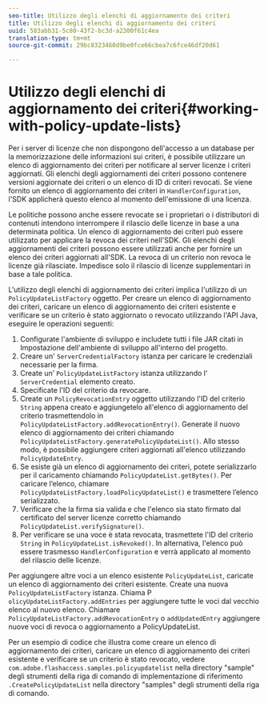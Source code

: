 ```yaml
---
seo-title: Utilizzo degli elenchi di aggiornamento dei criteri
title: Utilizzo degli elenchi di aggiornamento dei criteri
uuid: 583abb31-5c80-43f2-bc3d-a2300f61c4ea
translation-type: tm+mt
source-git-commit: 29bc8323460d9be0fce66cbea7c6fce46df20d61

---
```



# Utilizzo degli elenchi di aggiornamento dei criteri{#working-with-policy-update-lists}

Per i server di licenze che non dispongono dell&#39;accesso a un database per la memorizzazione delle informazioni sui criteri, è possibile utilizzare un elenco di aggiornamento dei criteri per notificare al server licenze i criteri aggiornati. Gli elenchi degli aggiornamenti dei criteri possono contenere versioni aggiornate dei criteri o un elenco di ID di criteri revocati. Se viene fornito un elenco di aggiornamento dei criteri in `HandlerConfiguration`, l&#39;SDK applicherà questo elenco al momento dell&#39;emissione di una licenza.

Le politiche possono anche essere revocate se i proprietari o i distributori di contenuti intendono interrompere il rilascio delle licenze in base a una determinata politica. Un elenco di aggiornamento dei criteri può essere utilizzato per applicare la revoca dei criteri nell&#39;SDK. Gli elenchi degli aggiornamenti dei criteri possono essere utilizzati anche per fornire un elenco dei criteri aggiornati all&#39;SDK. La revoca di un criterio non revoca le licenze già rilasciate. Impedisce solo il rilascio di licenze supplementari in base a tale politica.

L&#39;utilizzo degli elenchi di aggiornamento dei criteri implica l&#39;utilizzo di un `PolicyUpdateListFactory` oggetto. Per creare un elenco di aggiornamento dei criteri, caricare un elenco di aggiornamento dei criteri esistente e verificare se un criterio è stato aggiornato o revocato utilizzando l&#39;API Java, eseguire le operazioni seguenti:

1. Configurate l&#39;ambiente di sviluppo e includete tutti i file JAR citati in Impostazione dell&#39;ambiente di sviluppo all&#39;interno del progetto.
1. Creare un&#39; `ServerCredentialFactory` istanza per caricare le credenziali necessarie per la firma.
1. Create un’ `PolicyUpdateListFactory` istanza utilizzando l’ `ServerCredential` elemento creato.
1. Specificate l&#39;ID del criterio da revocare.
1. Create un `PolicyRevocationEntry` oggetto utilizzando l&#39;ID del criterio `String` appena creato e aggiungetelo all&#39;elenco di aggiornamento del criterio trasmettendolo in `PolicyUpdateListFactory.addRevocationEntry()`. Generate il nuovo elenco di aggiornamento dei criteri chiamando `PolicyUpdateListFactory.generatePolicyUpdateList()`. Allo stesso modo, è possibile aggiungere criteri aggiornati all&#39;elenco utilizzando `PolicyUpdateEntry`.
1. Se esiste già un elenco di aggiornamento dei criteri, potete serializzarlo per il caricamento chiamando `PolicyUpdateList.getBytes()`. Per caricare l’elenco, chiamare `PolicyUpdateListFactory.loadPolicyUpdateList()` e trasmettere l’elenco serializzato.
1. Verificare che la firma sia valida e che l&#39;elenco sia stato firmato dal certificato del server licenze corretto chiamando `PolicyUpdateList.verifySignature()`.
1. Per verificare se una voce è stata revocata, trasmettete l&#39;ID del criterio `String` in `PolicyUpdateList.isRevoked()`. In alternativa, l&#39;elenco può essere trasmesso `HandlerConfiguration` e verrà applicato al momento del rilascio delle licenze.

Per aggiungere altre voci a un elenco esistente `PolicyUpdateList`, caricate un elenco di aggiornamento dei criteri esistente. Create una nuova `PolicyUpdateListFactory` istanza. Chiama P `olicyUpdateListFactory.addEntries` per aggiungere tutte le voci dal vecchio elenco al nuovo elenco. Chiamare `PolicyUpdateListFactory.addRevocationEntry` o `addUpdatedEntry` aggiungere nuove voci di revoca o aggiornamento a PolicyUpdateList.

Per un esempio di codice che illustra come creare un elenco di aggiornamento dei criteri, caricare un elenco di aggiornamento dei criteri esistente e verificare se un criterio è stato revocato, vedere `com.adobe.flashaccess.samples.policyupdatelist` nella directory &quot;sample&quot; degli strumenti della riga di comando di implementazione di riferimento `.CreatePolicyUpdateList` nella directory &quot;samples&quot; degli strumenti della riga di comando.
